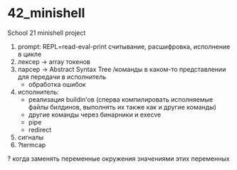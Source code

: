 # 42_minishell
School 21 minishell project


1. prompt: REPL=read-eval-print считывание, расшифровка, исполнение в цикле
2. лексер -> array токенов
3. парсер -> Abstract Syntax Tree /команды в каком-то представлении для передачи в исполнитель
    - обработка ошибок
4. исполнитель:
    - реализация buildin’ов (сперва компилировать исполняемые файлы билдинов, выполнять их также как и другие команды)
    - другие команды через бинарники и execve
    - pipe
    - redirect
5. сигналы
6. ?termcap



? когда заменять переменные окружения значениями этих переменных
